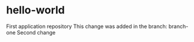 # hello-world
First application repository
This change was added in the branch: branch-one
Second change 
